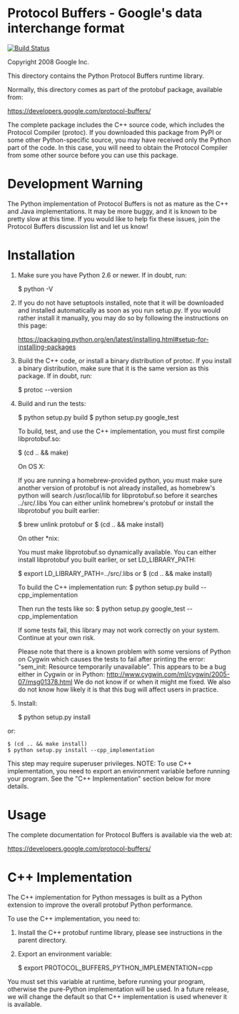 Protocol Buffers - Google's data interchange format
===================================================

[![Build Status](https://travis-ci.org/google/protobuf.svg?branch=master)](https://travis-ci.org/google/protobuf)

Copyright 2008 Google Inc.

This directory contains the Python Protocol Buffers runtime library.

Normally, this directory comes as part of the protobuf package, available
from:

  https://developers.google.com/protocol-buffers/

The complete package includes the C++ source code, which includes the
Protocol Compiler (protoc).  If you downloaded this package from PyPI
or some other Python-specific source, you may have received only the
Python part of the code.  In this case, you will need to obtain the
Protocol Compiler from some other source before you can use this
package.

Development Warning
===================

The Python implementation of Protocol Buffers is not as mature as the C++
and Java implementations.  It may be more buggy, and it is known to be
pretty slow at this time.  If you would like to help fix these issues,
join the Protocol Buffers discussion list and let us know!

Installation
============

1) Make sure you have Python 2.6 or newer.  If in doubt, run:

     $ python -V

2) If you do not have setuptools installed, note that it will be
   downloaded and installed automatically as soon as you run setup.py.
   If you would rather install it manually, you may do so by following
   the instructions on this page:

     https://packaging.python.org/en/latest/installing.html#setup-for-installing-packages

3) Build the C++ code, or install a binary distribution of protoc.  If
   you install a binary distribution, make sure that it is the same
   version as this package.  If in doubt, run:

     $ protoc --version

4) Build and run the tests:

     $ python setup.py build
     $ python setup.py google_test

     To build, test, and use the C++ implementation, you must first compile
     libprotobuf.so:

     $ (cd .. && make)

     On OS X:

      If you are running a homebrew-provided python, you must make sure another
      version of protobuf is not already installed, as homebrew's python will
      search /usr/local/lib for libprotobuf.so before it searches ../src/.libs
      You can either unlink homebrew's protobuf or install the libprotobuf you
      built earlier:

      $ brew unlink protobuf
      or
      $ (cd .. && make install)

     On other *nix:

      You must make libprotobuf.so dynamically available. You can either
      install libprotobuf you built earlier, or set LD_LIBRARY_PATH:

      $ export LD_LIBRARY_PATH=../src/.libs
      or
      $ (cd .. && make install)

     To build the C++ implementation run:
     $ python setup.py build --cpp_implementation

     Then run the tests like so:
     $ python setup.py google_test --cpp_implementation

   If some tests fail, this library may not work correctly on your
   system.  Continue at your own risk.

   Please note that there is a known problem with some versions of
   Python on Cygwin which causes the tests to fail after printing the
   error:  "sem_init: Resource temporarily unavailable".  This appears
   to be a bug either in Cygwin or in Python:
     http://www.cygwin.com/ml/cygwin/2005-07/msg01378.html
   We do not know if or when it might me fixed.  We also do not know
   how likely it is that this bug will affect users in practice.

5) Install:

    $ python setup.py install

  or:

    $ (cd .. && make install)
    $ python setup.py install --cpp_implementation

   This step may require superuser privileges.
   NOTE: To use C++ implementation, you need to export an environment
   variable before running your program.  See the "C++ Implementation"
   section below for more details.

Usage
=====

The complete documentation for Protocol Buffers is available via the
web at:

  https://developers.google.com/protocol-buffers/

C++ Implementation
==================

The C++ implementation for Python messages is built as a Python extension to
improve the overall protobuf Python performance.

To use the C++ implementation, you need to:
1) Install the C++ protobuf runtime library, please see instructions in the
   parent directory.
2) Export an environment variable:

    $ export PROTOCOL_BUFFERS_PYTHON_IMPLEMENTATION=cpp

You must set this variable at runtime, before running your program, otherwise
the pure-Python implementation will be used. In a future release, we will
change the default so that C++ implementation is used whenever it is available.
